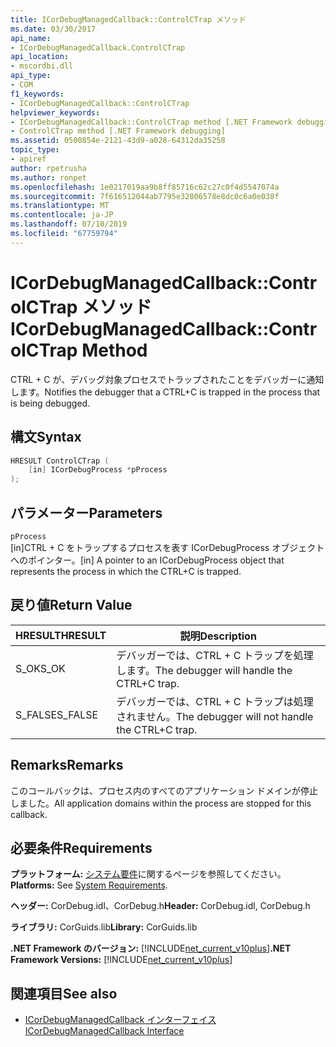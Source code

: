 ```yaml
---
title: ICorDebugManagedCallback::ControlCTrap メソッド
ms.date: 03/30/2017
api_name:
- ICorDebugManagedCallback.ControlCTrap
api_location:
- mscordbi.dll
api_type:
- COM
f1_keywords:
- ICorDebugManagedCallback::ControlCTrap
helpviewer_keywords:
- ICorDebugManagedCallback::ControlCTrap method [.NET Framework debugging]
- ControlCTrap method [.NET Framework debugging]
ms.assetid: 0500854e-2121-43d9-a028-64312da35258
topic_type:
- apiref
author: rpetrusha
ms.author: ronpet
ms.openlocfilehash: 1e0217019aa9b8ff85716c62c27c0f4d5547074a
ms.sourcegitcommit: 7f616512044ab7795e32806578e8dc0c6a0e038f
ms.translationtype: MT
ms.contentlocale: ja-JP
ms.lasthandoff: 07/10/2019
ms.locfileid: "67759794"
---
```

# <a name="icordebugmanagedcallbackcontrolctrap-method"></a><span data-ttu-id="c8cd3-102">ICorDebugManagedCallback::ControlCTrap メソッド</span><span class="sxs-lookup"><span data-stu-id="c8cd3-102">ICorDebugManagedCallback::ControlCTrap Method</span></span>
<span data-ttu-id="c8cd3-103">CTRL + C が、デバッグ対象プロセスでトラップされたことをデバッガーに通知します。</span><span class="sxs-lookup"><span data-stu-id="c8cd3-103">Notifies the debugger that a CTRL+C is trapped in the process that is being debugged.</span></span>  
  
## <a name="syntax"></a><span data-ttu-id="c8cd3-104">構文</span><span class="sxs-lookup"><span data-stu-id="c8cd3-104">Syntax</span></span>  
  
```cpp  
HRESULT ControlCTrap (  
    [in] ICorDebugProcess *pProcess  
);  
```  
  
## <a name="parameters"></a><span data-ttu-id="c8cd3-105">パラメーター</span><span class="sxs-lookup"><span data-stu-id="c8cd3-105">Parameters</span></span>  
 `pProcess`  
 <span data-ttu-id="c8cd3-106">[in]CTRL + C をトラップするプロセスを表す ICorDebugProcess オブジェクトへのポインター。</span><span class="sxs-lookup"><span data-stu-id="c8cd3-106">[in] A pointer to an ICorDebugProcess object that represents the process in which the CTRL+C is trapped.</span></span>  
  
## <a name="return-value"></a><span data-ttu-id="c8cd3-107">戻り値</span><span class="sxs-lookup"><span data-stu-id="c8cd3-107">Return Value</span></span>  
  
|<span data-ttu-id="c8cd3-108">HRESULT</span><span class="sxs-lookup"><span data-stu-id="c8cd3-108">HRESULT</span></span>|<span data-ttu-id="c8cd3-109">説明</span><span class="sxs-lookup"><span data-stu-id="c8cd3-109">Description</span></span>|  
|-------------|-----------------|  
|<span data-ttu-id="c8cd3-110">S_OK</span><span class="sxs-lookup"><span data-stu-id="c8cd3-110">S_OK</span></span>|<span data-ttu-id="c8cd3-111">デバッガーでは、CTRL + C トラップを処理します。</span><span class="sxs-lookup"><span data-stu-id="c8cd3-111">The debugger will handle the CTRL+C trap.</span></span>|  
|<span data-ttu-id="c8cd3-112">S_FALSE</span><span class="sxs-lookup"><span data-stu-id="c8cd3-112">S_FALSE</span></span>|<span data-ttu-id="c8cd3-113">デバッガーでは、CTRL + C トラップは処理されません。</span><span class="sxs-lookup"><span data-stu-id="c8cd3-113">The debugger will not handle the CTRL+C trap.</span></span>|  
  
## <a name="remarks"></a><span data-ttu-id="c8cd3-114">Remarks</span><span class="sxs-lookup"><span data-stu-id="c8cd3-114">Remarks</span></span>  
 <span data-ttu-id="c8cd3-115">このコールバックは、プロセス内のすべてのアプリケーション ドメインが停止しました。</span><span class="sxs-lookup"><span data-stu-id="c8cd3-115">All application domains within the process are stopped for this callback.</span></span>  
  
## <a name="requirements"></a><span data-ttu-id="c8cd3-116">必要条件</span><span class="sxs-lookup"><span data-stu-id="c8cd3-116">Requirements</span></span>  
 <span data-ttu-id="c8cd3-117">**プラットフォーム:** [システム要件](../../../../docs/framework/get-started/system-requirements.md)に関するページを参照してください。</span><span class="sxs-lookup"><span data-stu-id="c8cd3-117">**Platforms:** See [System Requirements](../../../../docs/framework/get-started/system-requirements.md).</span></span>  
  
 <span data-ttu-id="c8cd3-118">**ヘッダー:** CorDebug.idl、CorDebug.h</span><span class="sxs-lookup"><span data-stu-id="c8cd3-118">**Header:** CorDebug.idl, CorDebug.h</span></span>  
  
 <span data-ttu-id="c8cd3-119">**ライブラリ:** CorGuids.lib</span><span class="sxs-lookup"><span data-stu-id="c8cd3-119">**Library:** CorGuids.lib</span></span>  
  
 <span data-ttu-id="c8cd3-120">**.NET Framework のバージョン:** [!INCLUDE[net_current_v10plus](../../../../includes/net-current-v10plus-md.md)]</span><span class="sxs-lookup"><span data-stu-id="c8cd3-120">**.NET Framework Versions:** [!INCLUDE[net_current_v10plus](../../../../includes/net-current-v10plus-md.md)]</span></span>  
  
## <a name="see-also"></a><span data-ttu-id="c8cd3-121">関連項目</span><span class="sxs-lookup"><span data-stu-id="c8cd3-121">See also</span></span>

- [<span data-ttu-id="c8cd3-122">ICorDebugManagedCallback インターフェイス</span><span class="sxs-lookup"><span data-stu-id="c8cd3-122">ICorDebugManagedCallback Interface</span></span>](../../../../docs/framework/unmanaged-api/debugging/icordebugmanagedcallback-interface.md)
